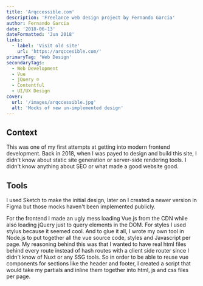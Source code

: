 ```yaml
---
title: 'Arqccessible.com'
description: 'Freelance web design project by Fernando Garcia'
author: Fernando Garcia
date: '2018-06-13'
dateFormatted: 'Jun 2018'
links:
  - label: 'Visit old site'
    url: 'https://arqccesible.com/'
primaryTag: 'Web Design'
secondaryTags:
  - Web Development
  - Vue
  - jQuery ☹️
  - Contentful
  - UI/UX Design
cover:
  url: '/images/arqccessible.jpg'
  alt: 'Mocks of new un-implemented design'
---
```


## Context

This was one of my first attempts at getting into modern frontend development. Back in 2018, when I was payed to design and build this site, I didn't know about static site generation or server-side rendering tools. I didn't know anything about SEO or what made a good website good.

## Tools

I used Sketch to make the initial design, later on I created a newer version in Figma but those mocks haven't been implemented publicly.

For the frontend I made an ugly mess loading Vue.js from the CDN while also loading jQuery just to query elements in the DOM. For styles I used stylus because it seemed cool. And to glue it all, I wrote my own tool in Node.js to put together all the vue source code, styles and Javascript per page. My reasoning behind this was that I wanted to have real html files behind every route instead of hash routes with a client side router since I didn't know of Nuxt or any SSG tools. So in order to be able to reuse vue components for sections like the header and footer, I created a script that would take my partials and inline them together into html, js and css files per page.